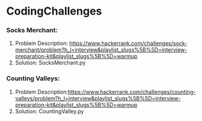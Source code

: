 # CodingChallenges

### Socks Merchant: 

1. Problem Description: https://www.hackerrank.com/challenges/sock-merchant/problem?h_l=interview&playlist_slugs%5B%5D=interview-preparation-kit&playlist_slugs%5B%5D=warmup
2. Solution: SocksMerchant.py

### Counting Valleys:

1. Problem Description:https://www.hackerrank.com/challenges/counting-valleys/problem?h_l=interview&playlist_slugs%5B%5D=interview-preparation-kit&playlist_slugs%5B%5D=warmup
2. Solution: CountingValley.py

